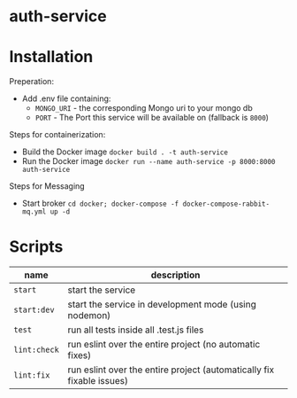 # auth-service

# Installation

Preperation:
- Add .env file containing:
  - `MONGO_URI` - the corresponding Mongo uri to your mongo db
  - `PORT` - The Port this service will be available on (fallback is `8000`)

Steps for containerization:
- Build the Docker image `docker build . -t auth-service`
- Run the Docker image `docker run --name auth-service -p 8000:8000 auth-service`

Steps for Messaging
- Start broker `cd docker; docker-compose -f docker-compose-rabbit-mq.yml up -d`

# Scripts

|name|description|
|-----|-----|
|`start`| start the service |
|`start:dev`| start the service in development mode (using nodemon)|
|`test`| run all tests inside all .test.js files |
|`lint:check`| run eslint over the entire project (no automatic fixes) |
|`lint:fix`| run eslint over the entire project (automatically fix fixable issues)|
